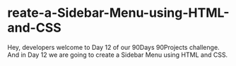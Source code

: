 # reate-a-Sidebar-Menu-using-HTML-and-CSS
Hey, developers welcome to Day 12 of our 90Days 90Projects challenge. And in Day 12 we are going to create a Sidebar Menu using HTML and CSS.
